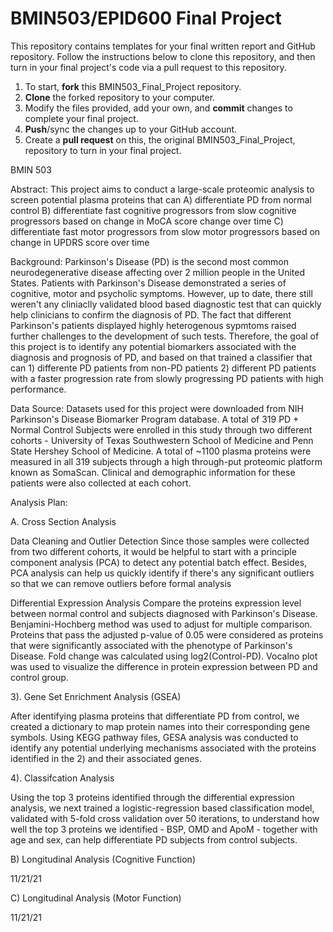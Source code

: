 # BMIN503/EPID600 Final Project

This repository contains templates for your final written report and GitHub repository. Follow the instructions below to clone this repository, and then turn in your final project's code via a pull request to this repository.


1. To start, **fork** this BMIN503_Final_Project repository.
1. **Clone** the forked repository to your computer.
1. Modify the files provided, add your own, and **commit** changes to complete your final project.
1. **Push**/sync the changes up to your GitHub account.
1. Create a **pull request** on this, the original BMIN503_Final_Project, repository to turn in your final project.


BMIN 503

Abstract: This project aims to conduct a large-scale proteomic analysis to screen potential plasma proteins that can A) differentiate PD from normal control B) differentiate fast cognitive progressors from slow cognitive progressors based on change in MoCA score change over time C) differentiate fast motor progressors from slow motor progressors based on change in UPDRS score over time

Background: Parkinson's Disease (PD) is the second most common neurodegenerative disease affecting over 2 million people in the United States. Patients with Parkinson's Disease demonstrated a series of cognitive, motor and psycholic symptoms. However, up to date, there still weren't any cliniaclly validated blood based diagnostic test that can quickly help clinicians to confirm the diagnosis of PD. The fact that different Parkinson's patients displayed highly heterogenous sypmtoms raised further challenges to the development of such tests. Therefore, the goal of this project is to identify any potential biomarkers associated with the diagnosis and prognosis of PD, and based on that trained a classifier that can 1) differente PD patients from non-PD patients 2) different PD patients with a faster progression rate from slowly progressing PD patients with high performance.

Data Source: Datasets used for this project were downloaded from NIH Parkinson's Disease Biomarker Program database. A total of 319 PD + Normal Control Subjects were enrolled in this study through two different cohorts - University of Texas Southwestern School of Medicine and Penn State Hershey School of Medicine. A total of ~1100 plasma proteins were measured in all 319 subjects through a high through-put proteomic platform known as SomaScan. Clinical and demographic information for these patients were also collected at each cohort.

Analysis Plan:

A. Cross Section Analysis

Data Cleaning and Outlier Detection
Since those samples were collected from two different cohorts, it would be helpful to start with a principle component analysis (PCA) to detect any potential batch effect. Besides, PCA analysis can help us quickly identify if there's any significant outliers so that we can remove outliers before formal analysis

Differential Expression Analysis
Compare the proteins expression level between normal control and subjects diagnosed with Parkinson's Disease. Benjamini-Hochberg method was used to adjust for multiple comparison. Proteins that pass the adjusted p-value of 0.05 were considered as proteins that were significantly associated with the phenotype of Parkinson's Disease. Fold change was calculated using log2(Control-PD). Vocalno plot was used to visualize the difference in protein expression between PD and control group.

3). Gene Set Enrichment Analysis (GSEA)

After identifying plasma proteins that differentiate PD from control, we created a dictionary to map protein names into their corresponding gene symbols. Using KEGG pathway files, GESA analysis was conducted to identify any potential underlying mechanisms associated with the proteins identified in the 2) and their associated genes.

4). Classifcation Analysis

Using the top 3 proteins identified through the differential expression analysis, we next trained a logistic-regression based classification model, validated with 5-fold cross validation over 50 iterations, to understand how well the top 3 proteins we identified - BSP, OMD and ApoM - together with age and sex, can help differentiate PD subjects from control subjects.

B) Longitudinal Analysis (Cognitive Function)

11/21/21

C) Longitudinal Analysis (Motor Function)

11/21/21
